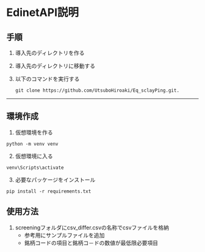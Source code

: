 # EdinetAPI説明

## 手順

1. 導入先のディレクトリを作る

2. 導入先のディレクトリに移動する

3. 以下のコマンドを実行する

   ```git clone https://github.com/UtsuboHiroaki/Eq_sclayPing.git.```

***

## 環境作成

1. 仮想環境を作る

``` shell
python -m venv venv
```

2. 仮想環境に入る

``` shell
venv\Scripts\activate
```

3. 必要なパッケージをインストール

```shell
pip install -r requirements.txt
```

## 使用方法

1. screeningフォルダにcsv_differ.csvの名称でcsvファイルを格納
   - 参考用にサンプルファイルを追加
   - 銘柄コードの項目と銘柄コ－ドの数値が最低限必要項目
